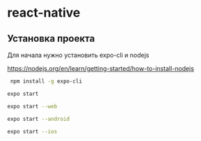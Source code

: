 # react-native

## Установка проекта

Для начала нужно установить expo-cli и nodejs

https://nodejs.org/en/learn/getting-started/how-to-install-nodejs

```sh
 npm install -g expo-cli
```

```sh
expo start
```
```sh
expo start --web 
```

```sh
expo start --android 
```

```sh
expo start --ios 
```
